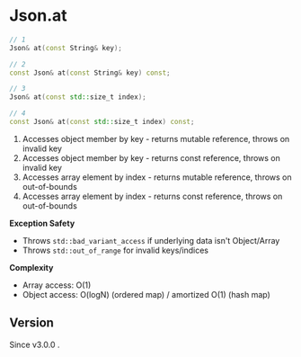 # **Json.at**

```cpp
// 1
Json& at(const String& key);

// 2
const Json& at(const String& key) const;

// 3
Json& at(const std::size_t index);

// 4
const Json& at(const std::size_t index) const;
```

1. Accesses object member by key - returns mutable reference, throws on invalid key
2. Accesses object member by key - returns const reference, throws on invalid key
3. Accesses array element by index - returns mutable reference, throws on out-of-bounds
4. Accesses array element by index - returns const reference, throws on out-of-bounds

**Exception Safety**
- Throws `std::bad_variant_access` if underlying data isn't Object/Array
- Throws `std::out_of_range` for invalid keys/indices

**Complexity**
- Array access: O(1)
- Object access: O(logN) (ordered map) / amortized O(1) (hash map)

## Version

Since v3.0.0 .

